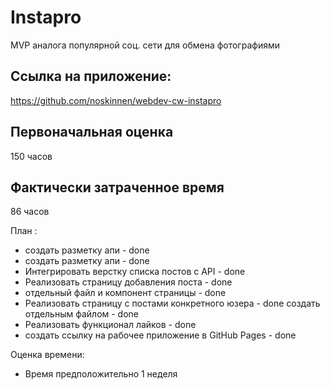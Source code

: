 # Instapro

MVP аналога популярной соц. сети для обмена фотографиями

## Ссылка на приложение:

https://github.com/noskinnen/webdev-cw-instapro

## Первоначальная оценка

150 часов

## Фактически затраченное время

86 часов

  План :
  - создать разметку апи - done
  - создать разметку апи - done
  - Интегрировать верстку списка постов с API - done 
  - Реализовать страницу добавления поста - done
  - отдельный файл и компонент страницы - done
  - Реализовать страницу с постами конкретного юзера - done
  создать отдельным файлом - done
  - Реализовать функционал лайков - done
  - создать ссылку на рабочее приложение в GitHub Pages - done

  Оценка времени:
  - Время предположительно 1 неделя